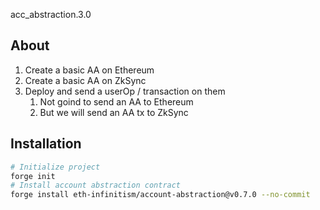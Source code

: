 acc_abstraction.3.0

## About

1. Create a basic AA on Ethereum
2. Create a basic AA on ZkSync
3. Deploy and send a userOp / transaction on them
   1. Not goind to send an AA to Ethereum
   2. But we will send an AA tx to ZkSync


## Installation

```sh
# Initialize project
forge init
# Install account abstraction contract
forge install eth-infinitism/account-abstraction@v0.7.0 --no-commit
```   